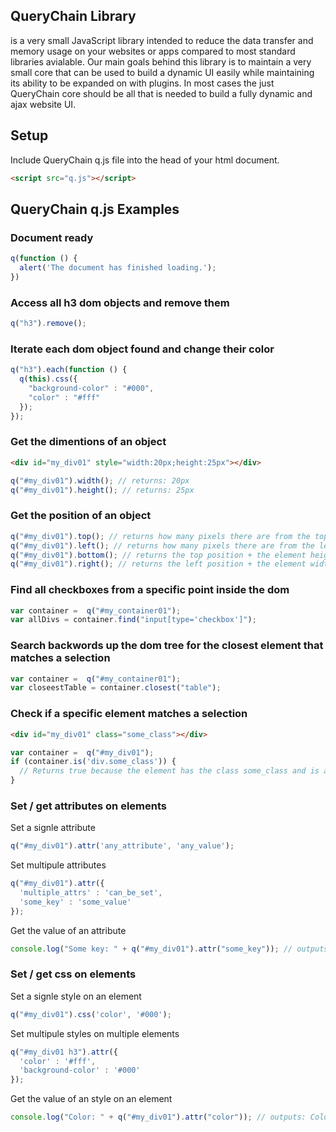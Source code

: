 QueryChain Library
----------------
is a very small JavaScript library intended to reduce the data transfer and memory usage on your websites or apps compared to most standard libraries avialable. Our main goals behind this library is to maintain a very small core that can be used to build a dynamic UI easily while maintaining its ability to be expanded on with plugins. In most cases the just QueryChain core should be all that is needed to build a fully dynamic and ajax website UI.

## Setup
Include QueryChain q.js file into the head of your html document.
```html
<script src="q.js"></script>
```

## QueryChain q.js Examples

### Document ready
```javascript
q(function () {
  alert('The document has finished loading.');
})
```

### Access all h3 dom objects and remove them
```javascript
q("h3").remove();
```

### Iterate each dom object found and change their color
```javascript
q("h3").each(function () {
  q(this).css({
    "background-color" : "#000",
    "color" : "#fff"
  });
});
```

### Get the dimentions of an object
```html
<div id="my_div01" style="width:20px;height:25px"></div>
```
```javascript
q("#my_div01").width(); // returns: 20px
q("#my_div01").height(); // returns: 25px
```

### Get the position of an object
```javascript
q("#my_div01").top(); // returns how many pixels there are from the top of the document
q("#my_div01").left(); // returns how many pixels there are from the left of the document
q("#my_div01").bottom(); // returns the top position + the element height
q("#my_div01").right(); // returns the left position + the element width
```


### Find all checkboxes from a specific point inside the dom
```javascript
var container =  q("#my_container01");
var allDivs = container.find("input[type='checkbox']");
```

### Search backwords up the dom tree for the closest element that matches a selection
```javascript
var container =  q("#my_container01");
var closeestTable = container.closest("table");
```

### Check if a specific element matches a selection
```html
<div id="my_div01" class="some_class"></div>
```
```javascript
var container =  q("#my_div01");
if (container.is('div.some_class')) {
  // Returns true because the element has the class some_class and is a DIV
}
```

### Set / get attributes on elements
Set a signle attribute
```javascript
q("#my_div01").attr('any_attribute', 'any_value');
```
Set multipule attributes
```javascript
q("#my_div01").attr({
  'multiple_attrs' : 'can_be_set',
  'some_key' : 'some_value'
});
```
Get the value of an attribute
```javascript
console.log("Some key: " + q("#my_div01").attr("some_key")); // outputs: Some key: some_value
```

### Set / get css on elements
Set a signle style on an element
```javascript
q("#my_div01").css('color', '#000');
```
Set multipule styles on multiple elements
```javascript
q("#my_div01 h3").attr({
  'color' : '#fff',
  'background-color' : '#000'
});
```
Get the value of an style on an element
```javascript
console.log("Color: " + q("#my_div01").attr("color")); // outputs: Color: #000
```
